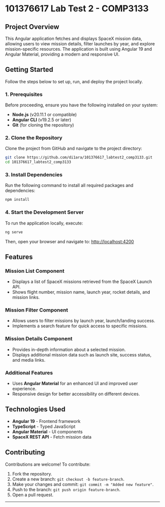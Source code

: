 # 101376617 Lab Test 2 - COMP3133

## Project Overview
This Angular application fetches and displays SpaceX mission data, allowing users to view mission details, filter launches by year, and explore mission-specific resources. The application is built using Angular 19 and Angular Material, providing a modern and responsive UI.

## Getting Started
Follow the steps below to set up, run, and deploy the project locally.

### 1. Prerequisites
Before proceeding, ensure you have the following installed on your system:
- **Node.js** (v20.11.1 or compatible)
- **Angular CLI** (v19.2.5 or later)
- **Git** (for cloning the repository)

### 2. Clone the Repository
Clone the project from GitHub and navigate to the project directory:
```sh
git clone https://github.com/di1ara/101376617_labtest2_comp3133.git
cd 101376617_labtest2_comp3133
```

### 3. Install Dependencies
Run the following command to install all required packages and dependencies:
```sh
npm install
```

### 4. Start the Development Server
To run the application locally, execute:
```sh
ng serve
```
Then, open your browser and navigate to:
[http://localhost:4200](http://localhost:4200)

## Features
### Mission List Component
- Displays a list of SpaceX missions retrieved from the SpaceX Launch API.
- Shows flight number, mission name, launch year, rocket details, and mission links.

### Mission Filter Component
- Allows users to filter missions by launch year, launch/landing success.
- Implements a search feature for quick access to specific missions.

### Mission Details Component
- Provides in-depth information about a selected mission.
- Displays additional mission data such as launch site, success status, and media links.

### Additional Features
- Uses **Angular Material** for an enhanced UI and improved user experience.
- Responsive design for better accessibility on different devices.


## Technologies Used
- **Angular 19** - Frontend framework
- **TypeScript** - Typed JavaScript
- **Angular Material** - UI components
- **SpaceX REST API** - Fetch mission data

## Contributing
Contributions are welcome! To contribute:
1. Fork the repository.
2. Create a new branch: `git checkout -b feature-branch`.
3. Make your changes and commit: `git commit -m "Added new feature"`.
4. Push to the branch: `git push origin feature-branch`.
5. Open a pull request.


---


